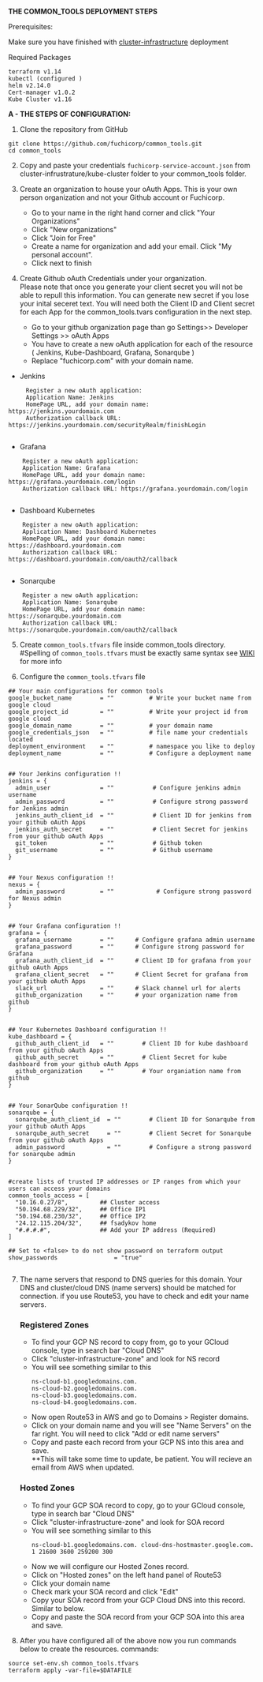 **THE COMMON_TOOLS DEPLOYMENT STEPS**



Prerequisites:

Make sure you have finished with [cluster-infrastructure](https://github.com/fuchicorp/cluster-infrastructure) deployment


Required Packages
```
terraform v1.14
kubectl (configured )
helm v2.14.0
Cert-manager v1.0.2
Kube Cluster v1.16
```

**A - THE STEPS OF CONFIGURATION:**


1. Clone the repository from GitHub

```
git clone https://github.com/fuchicorp/common_tools.git
cd common_tools
```

2. Copy and paste your credentials `fuchicorp-service-account.json` from cluster-infrustrature/kube-cluster folder to your common_tools folder. 

3. Create an organization to house your oAuth Apps. This is your own person organization and not your Github account or Fuchicorp. 
   - Go to your name in the right hand corner and click "Your Organizations" 
   - Click "New organizations"
   - Click "Join for Free"
   - Create a name for organization and add your email.  Click "My personal account".
   - Click next to finish

4. Create Github oAuth Credentials under your organization. </br>
Please note that once you generate your client secret you will not be able to repull this information.  You can generate new secret if you lose your inital seceret text.  You will need both the Client ID and Client secret for each App for the common_tools.tvars configuration in the next step. </br>

   - Go to your github organization page than go Settings>> Developer Settings >>  oAuth Apps </br>
   - You have to create a new oAuth application for each of the resource ( Jenkins, Kube-Dashboard, Grafana, Sonarqube )</br>
   - Replace "fuchicorp.com" with your domain name. <br>
- Jenkins
```
     Register a new oAuth application:
     Application Name: Jenkins
     HomePage URL, add your domain name: https://jenkins.yourdomain.com
     Authorization callback URL: https://jenkins.yourdomain.com/securityRealm/finishLogin
     
```
- Grafana
 ```    
     Register a new oAuth application:
     Application Name: Grafana
     HomePage URL, add your domain name: https://grafana.yourdomain.com/login
     Authorization callback URL: https://grafana.yourdomain.com/login
     
```
- Dashboard Kubernetes
 ```  
     Register a new oAuth application:
     Application Name: Dashboard Kubernetes
     HomePage URL, add your domain name: https://dashboard.yourdomain.com
     Authorization callback URL: https://dashboard.yourdomain.com/oauth2/callback
     
```
- Sonarqube
 ```
     Register a new oAuth application:
     Application Name: Sonarqube 
     HomePage URL, add your domain name: https://sonarqube.yourdomain.com
     Authorization callback URL: https://sonarqube.yourdomain.com/oauth2/callback
```
5. Create `common_tools.tfvars` file inside common_tools directory. </br>
#Spelling of `common_tools.tfvars` must be exactly same syntax see [WIKI](https://github.com/fuchicorp/common_tools/wiki/Create-a-jenkins-secret-type-SecretFile-on-kubernetes-using-terraform) for more info

6. Configure  the `common_tools.tfvars` file 

```
## Your main configurations for common tools 
google_bucket_name        = ""          # Write your bucket name from google cloud
google_project_id         = ""          # Write your project id from google cloud
google_domain_name        = ""          # your domain name
google_credentials_json   = ""          # file name your credentials located
deployment_environment    = ""          # namespace you like to deploy
deployment_name           = ""          # Configure a deployment name


## Your Jenkins configuration !!
jenkins = {
  admin_user              = ""           # Configure jenkins admin username
  admin_password          = ""           # Configure strong password for Jenkins admin
  jenkins_auth_client_id  = ""           # Client ID for jenkins from your github oAuth Apps
  jenkins_auth_secret     = ""           # Client Secret for jenkins from your github oAuth Apps
  git_token               = ""           # Github token
  git_username            = ""           # Github username
}


## Your Nexus configuration !!
nexus = {
  admin_password          = ""            # Configure strong password for Nexus admin  
}


## Your Grafana configuration !!
grafana = {
  grafana_username        = ""      # Configure grafana admin username
  grafana_password        = ""      # Configure strong password for Grafana
  grafana_auth_client_id  = ""      # Client ID for grafana from your github oAuth Apps
  grafana_client_secret   = ""      # Client Secret for grafana from your github oAuth Apps
  slack_url               = ""      # Slack channel url for alerts
  github_organization     = ""      # your organization name from github
}


## Your Kubernetes Dashboard configuration !!
kube_dashboard = {
  github_auth_client_id   = ""        # Client ID for kube dashboard from your github oAuth Apps
  github_auth_secret      = ""        # Client Secret for kube dashboard from your github oAuth Apps
  github_organization     = ""        # Your organiation name from github
}


## Your SonarQube configuration !!
sonarqube = {
  sonarqube_auth_client_id  = ""        # Client ID for Sonarqube from your github oAuth Apps
  sonarqube_auth_secret     = ""        # Client Secret for Sonarqube from your github oAuth Apps
  admin_password            = ""        # Configure a strong password for sonarqube admin
}


#create lists of trusted IP addresses or IP ranges from which your users can access your domains
common_tools_access = [ 
  "10.16.0.27/8",         ## Cluster access
  "50.194.68.229/32",     ## Office IP1 
  "50.194.68.230/32",     ## Office IP2
  "24.12.115.204/32",     ## fsadykov home
  "#.#.#.#",              ## Add your IP address (Required)
]

## Set to <false> to do not show password on terraform output
show_passwords                = "true"


```

7. The name servers that respond to DNS queries for this domain. Your DNS and cluster/cloud DNS (name servers) should be matched for connection.
   if you use Route53, you have to check and edit your name servers. 

   ### Registered Zones
   - To find your GCP NS record to copy from, go to your GCloud console, type in search bar "Cloud DNS"
   - Click "cluster-infrastructure-zone" and look for NS record
   - You will see something similar to this
      ```
      ns-cloud-b1.googledomains.com.
      ns-cloud-b2.googledomains.com.
      ns-cloud-b3.googledomains.com.
      ns-cloud-b4.googledomains.com.
      ```
   - Now open Route53 in AWS and go to Domains > Register domains. 
   - Click on your domain name and you will see "Name Servers" on the far right.  You will need to click "Add or edit name servers"
   - Copy and paste each record from your GCP NS into this area and save.  </br>**This will take some time to update, be patient.  You will recieve an email from AWS when updated. 
   
   ### Hosted Zones
    - To find your GCP SOA record to copy, go to your GCloud console, type in search bar "Cloud DNS"
   - Click "cluster-infrastructure-zone" and look for SOA record
   - You will see something similar to this
      ```
      ns-cloud-b1.googledomains.com. cloud-dns-hostmaster.google.com. 1 21600 3600 259200 300
      ```
   - Now we will configure our Hosted Zones record. 
   - Click on "Hosted zones" on the left hand panel of Route53
   - Click your domain name
   - Check mark your SOA record and click "Edit" 
   - Copy your SOA record from your GCP Cloud DNS into this record. Similar to below. 
   - Copy and paste the SOA record from your GCP SOA into this area and save.
   

8. After you have configured all of the above now you run commands below to create the resources.
commands:

```
source set-env.sh common_tools.tfvars
terraform apply -var-file=$DATAFILE
```
